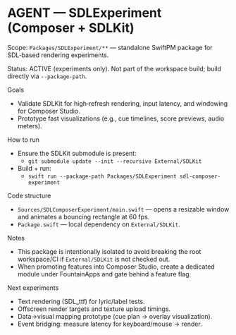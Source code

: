 # AGENT — SDLExperiment (Composer + SDLKit)

Scope: `Packages/SDLExperiment/**` — standalone SwiftPM package for SDL‑based rendering experiments.

Status: ACTIVE (experiments only). Not part of the workspace build; build directly via `--package-path`.

Goals
- Validate SDLKit for high‑refresh rendering, input latency, and windowing for Composer Studio.
- Prototype fast visualizations (e.g., cue timelines, score previews, audio meters).

How to run
- Ensure the SDLKit submodule is present:
  - `git submodule update --init --recursive External/SDLKit`
- Build + run:
  - `swift run --package-path Packages/SDLExperiment sdl-composer-experiment`

Code structure
- `Sources/SDLComposerExperiment/main.swift` — opens a resizable window and animates a bouncing rectangle at 60 fps.
- `Package.swift` — local dependency on `External/SDLKit`.

Notes
- This package is intentionally isolated to avoid breaking the root workspace/CI if `External/SDLKit` is not checked out.
- When promoting features into Composer Studio, create a dedicated module under FountainApps and gate behind a feature flag.

Next experiments
- Text rendering (SDL_ttf) for lyric/label tests.
- Offscreen render targets and texture upload timings.
- Data→visual mapping prototype (cue plan → overlay visualization).
- Event bridging: measure latency for keyboard/mouse → render.

